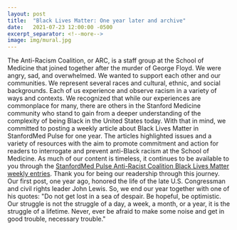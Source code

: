 ```yaml
---
layout: post
title:  "Black Lives Matter: One year later and archive"
date:   2021-07-23 12:00:00 -0500
excerpt_separator: <!--more-->
image: img/mural.jpg
---
```

The Anti-Racism Coalition, or ARC, is a staff group at the School of Medicine that joined together after the murder of George Floyd. We were angry, sad, and <!--more--> overwhelmed. We wanted to support each other and our communities. We represent several races and cultural, ethnic, and social backgrounds. Each of us experience and observe racism in a variety of ways and contexts. We recognized that while our experiences are commonplace for many, there are others in the Stanford Medicine community who stand to gain from a deeper understanding of the complexity of being Black in the United States today. With that in mind, we committed to posting a weekly article about Black Lives Matter in StanfordMed Pulse for one year. The articles highlighted issues and a variety of resources with the aim to promote commitment and action for readers to interrogate and prevent anti-Black racism at the School of Medicine. As much of our content is timeless, it continues to be available to you through the [StanfordMed Pulse Anti-Racist Coalition Black Lives Matter weekly entries][StanfordMed]. Thank you for being our readership through this journey. Our first post, one year ago, honored the life of the late U.S. Congressman and civil rights leader John Lewis. So, we end our year together with one of his quotes: "Do not get lost in a sea of despair. Be hopeful, be optimistic. Our struggle is not the struggle of a day, a week, a month, or a year, it is the struggle of a lifetime. Never, ever be afraid to make some noise and get in good trouble, necessary trouble." 

[StanfordMed]: https://r20.rs6.net/tn.jsp?f=001x7Y3oSTiLsKH331zNfGPlNTOYboeo8LUBPHS_w2yfOxS9UhvjyfHrgOD6oL8Tt0cwZ2iuAtkSiE1QQsCDF1xKdQa4CtjtR7oqmV34xPM2ziIoZ5QwhMN6EFh6ePsULVCsYZNLsaj-7RHiGZnOxmv1kZXHIwth0Z39WahNimPa1hI9dbwwv5pViTo4IBZw560M2qs6i0k2C6cRQtsb2woy5yb5fe-U8nICKKhDIw-pjyckOrbLFGbkuyJoHS0JWsxy4vpNeOtRRo=&c=mh46MEZL9Srg4FbSbRiuT3O_LCUD9NOIfYxVMuggPdjMFoYMJMWdFA==&ch=Vi1pb48XJrq2Zt9lyFD4TF7sH-5J8_I87vEk-Etg-BCzDuZi2w-dfg==
